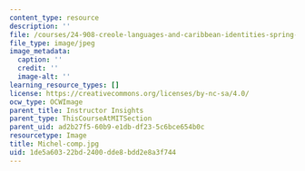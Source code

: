 ```yaml
---
content_type: resource
description: ''
file: /courses/24-908-creole-languages-and-caribbean-identities-spring-2017/1de5a60322bd2400dde8bdd2e8a3f744_Michel-comp.jpg
file_type: image/jpeg
image_metadata:
  caption: ''
  credit: ''
  image-alt: ''
learning_resource_types: []
license: https://creativecommons.org/licenses/by-nc-sa/4.0/
ocw_type: OCWImage
parent_title: Instructor Insights
parent_type: ThisCourseAtMITSection
parent_uid: ad2b27f5-60b9-e1db-df23-5c6bce654b0c
resourcetype: Image
title: Michel-comp.jpg
uid: 1de5a603-22bd-2400-dde8-bdd2e8a3f744
---
```

